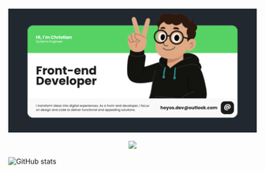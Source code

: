 <p align="center">
  <img src="./assets/readme-Github.png" alt="Banner de GitHub" width="1200"/>
</p>

<p align="center">
  <a href="https://skillicons.dev">
    <img src="https://skillicons.dev/icons?i=angular,react,ts,sass,fastapi,js,nodejs,vue,tailwind,html,figma,kotlin,linux" />
  </a>
</p>

![GitHub stats](https://github-readme-stats.vercel.app/api?username=Hoyos-Dev&show_icons=true&count_private=true&include_all_commits=true&title_color=56d364&icon_color=56d364)


 



